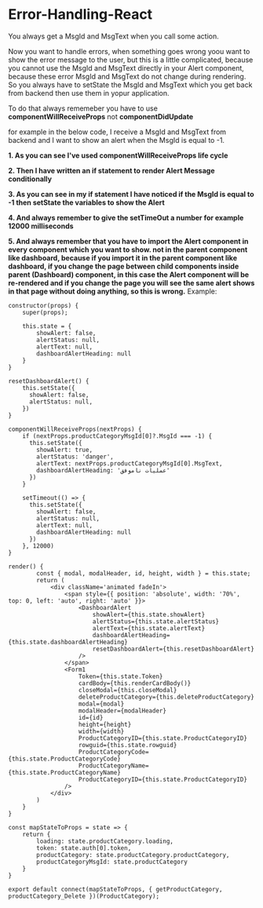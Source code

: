 # Error-Handling-React

You always get a MsgId and MsgText when you call some action.

Now you want to handle errors, when something goes wrong yoou want to show the error message to the user, but this is a little complicated, because you cannot use the MsgId and MsgText directly in your Alert component, because these error MsgId and MsgText do not change during rendering. So you always have to setState the MsgId and MsgText which you get back from backend then use them in yopur application.

To do that always rememeber you have to use **componentWillReceiveProps** not **componentDidUpdate**

for example in the below code, I receive a MsgId and MsgText from backend and I want to show an alert when the MsgId is equal to -1.

**1. As you can see I've used componentWillReceiveProps life cycle**

**2. Then I have written an if statement to render Alert Message conditionally**

**3. As you can see in my if statement I have noticed if the MsgId is equal to -1 then setState the variables to show the Alert**

**4. And always remember to give the setTimeOut a number for example 12000 milliseconds**

**5. And always remember that you have to import the Alert component in every component which you want to show. not in the parent component like dashboard, because if you import it in the parent component like dashboard, if you change the page between child components inside parent (Dashboard) component, in this case the Alert component will be re-rendered and if you change the page you will see the same alert shows in that page without doing anything, so this is wrong.**
Example:

```
constructor(props) {
    super(props);
    
    this.state = {
        showAlert: false,
        alertStatus: null,
        alertText: null,
        dashboardAlertHeading: null
    }
}

resetDashboardAlert() {
    this.setState({
      showAlert: false,
      alertStatus: null,
    })
}
 
componentWillReceiveProps(nextProps) {
    if (nextProps.productCategoryMsgId[0]?.MsgId === -1) {
      this.setState({
        showAlert: true,
        alertStatus: 'danger',
        alertText: nextProps.productCategoryMsgId[0].MsgText,
        dashboardAlertHeading: 'عملیات ناموفق'
      })
    }

    setTimeout(() => {
      this.setState({
        showAlert: false,
        alertStatus: null,
        alertText: null,
        dashboardAlertHeading: null
      })
    }, 12000)
}

render() {
        const { modal, modalHeader, id, height, width } = this.state;
        return (
            <div className='animated fadeIn'>
                <span style={{ position: 'absolute', width: '70%', top: 0, left: 'auto', right: 'auto' }}>
                    <DashboardAlert
                        showAlert={this.state.showAlert}
                        alertStatus={this.state.alertStatus}
                        alertText={this.state.alertText}
                        dashboardAlertHeading={this.state.dashboardAlertHeading}
                        resetDashboardAlert={this.resetDashboardAlert}
                    />
                </span>
                <Form1
                    Token={this.state.Token}
                    cardBody={this.renderCardBody()}
                    closeModal={this.closeModal}
                    deleteProductCategory={this.deleteProductCategory}
                    modal={modal}
                    modalHeader={modalHeader}
                    id={id}
                    height={height}
                    width={width}
                    ProductCategoryID={this.state.ProductCategoryID}
                    rowguid={this.state.rowguid}
                    ProductCategoryCode={this.state.ProductCategoryCode}
                    ProductCategoryName={this.state.ProductCategoryName}
                    ProductCategoryID={this.state.ProductCategoryID}
                />
            </div>
        )
    }
}

const mapStateToProps = state => {
    return {
        loading: state.productCategory.loading,
        token: state.auth[0].token,
        productCategory: state.productCategory.productCategory,
        productCategoryMsgId: state.productCategory
    }
}

export default connect(mapStateToProps, { getProductCategory, productCategory_Delete })(ProductCategory);
```
